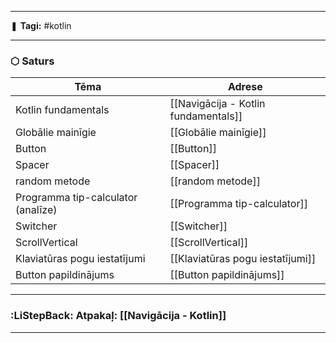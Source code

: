 ___

❚ **Tagi:** #kotlin 

---
### ⬡ Saturs

| Tēma                               | Adrese                               |
| ---------------------------------- | ------------------------------------ |
| Kotlin fundamentals                | [[Navigācija - Kotlin fundamentals]] |
| Globālie mainīgie                  | [[Globālie mainīgie]]                |
| Button                             | [[Button]]                           |
| Spacer                             | [[Spacer]]                           |
| random metode                      | [[random metode]]                    |
| Programma tip-calculator (analīze) | [[Programma tip-calculator]]         |
| Switcher                           | [[Switcher]]                         |
| ScrollVertical                     | [[ScrollVertical]]                   |
| Klaviatūras pogu iestatījumi       | [[Klaviatūras pogu iestatījumi]]     |
| Button papildinājums               | [[Button papildinājums]]             |

---
### :LiStepBack: Atpakaļ: [[Navigācija - Kotlin]]

___